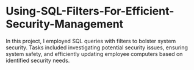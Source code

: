 # Using-SQL-Filters-For-Efficient-Security-Management
In this project, I employed SQL queries with filters to bolster system security. Tasks included investigating potential security issues, ensuring system safety, and efficiently updating employee computers based on identified security needs.
